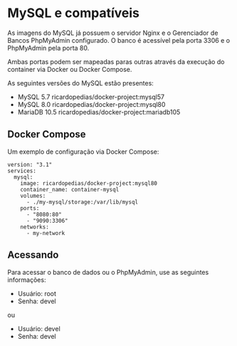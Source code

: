 # MySQL e compatíveis

As imagens do MySQL já possuem o servidor Nginx e o Gerenciador de Bancos PhpMyAdmin configurado.
O banco é acessível pela porta 3306 e o PhpMyAdmin pela porta 80.

Ambas portas podem ser mapeadas paras outras através da execução do container via Docker ou Docker Compose.

As seguintes versões do MySQL estão presentes:

- MySQL 5.7 ricardopedias/docker-project:mysql57
- MySQL 8.0 ricardopedias/docker-project:mysql80
- MariaDB 10.5 ricardopedias/docker-project:mariadb105

## Docker Compose

Um exemplo de configuração via Docker Compose:

```
version: "3.1"
services:
  mysql:
    image: ricardopedias/docker-project:mysql80
    container_name: container-mysql
    volumes:
      - ./my-mysql/storage:/var/lib/mysql
    ports:
      - "8080:80"
      - "9090:3306"
    networks:
      - my-network
```

## Acessando

Para acessar o banco de dados ou o PhpMyAdmin, use as seguintes informações:

- Usuário: root
- Senha: devel

ou

- Usuário: devel
- Senha: devel
